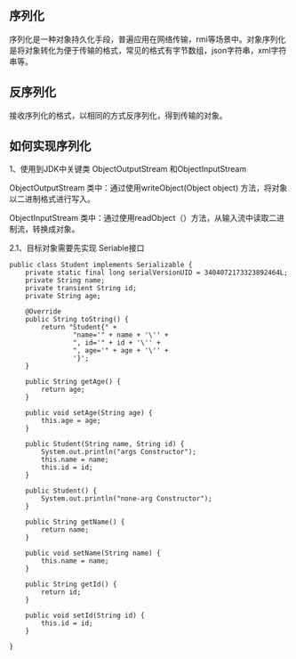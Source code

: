 ## 序列化
序列化是一种对象持久化手段，普遍应用在网络传输，rmi等场景中。对象序列化是将对象转化为便于传输的格式，常见的格式有字节数组，json字符串，xml字符串等。
## 反序列化
接收序列化的格式，以相同的方式反序列化，得到传输的对象。
## 如何实现序列化
1、使用到JDK中关键类 ObjectOutputStream 和ObjectInputStream

ObjectOutputStream 类中：通过使用writeObject(Object object) 方法，将对象以二进制格式进行写入。

ObjectInputStream 类中：通过使用readObject（）方法，从输入流中读取二进制流，转换成对象。

2.1、目标对象需要先实现 Seriable接口

```
public class Student implements Serializable {
    private static final long serialVersionUID = 3404072173323892464L;
    private String name;
    private transient String id;
    private String age;

    @Override
    public String toString() {
        return "Student{" +
                "name='" + name + '\'' +
                ", id='" + id + '\'' +
                ", age='" + age + '\'' +
                '}';
    }

    public String getAge() {
        return age;
    }

    public void setAge(String age) {
        this.age = age;
    }

    public Student(String name, String id) {
        System.out.println("args Constructor");
        this.name = name;
        this.id = id;
    }

    public Student() {
        System.out.println("none-arg Constructor");
    }

    public String getName() {
        return name;
    }

    public void setName(String name) {
        this.name = name;
    }

    public String getId() {
        return id;
    }

    public void setId(String id) {
        this.id = id;
    }

}
```



